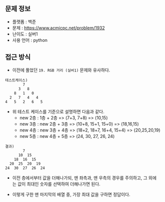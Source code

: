 ## 문제 정보

- 플랫폼 : 백준
- 문제 : https://www.acmicpc.net/problem/1932
- 난이도 : 실버1
- 사용 언어 : python

## 접근 방식

- 이전에 풀었던 `19. RGB 거리 (실버1)` 문제와 유사하다.

```
테스트케이스)
        7
      3   8
    8   1   0
  2   7   4   4
4   5   2   6   5
```

- 위 테스트 케이스를 기준으로 설명하면 다음과 같다.
  - new 2층 : 1층 + 2층 => (7+3, 7+8) => (10,15)
  - new 3층 : new 2층 + 3층 => (10+8, 15+1, 15+0) => (18,16,15)
  - new 4층 : new 3층 + 4층 => (18+2, 18+7, 16+4, 15+4) => (20,25,20,19)
  - new 5층 : new 4층 + 5층 => (24, 30, 27, 26, 24)

```
결과)
        7
      10  15
    18  16  15
  20  25  20  19
24  30  27  26  24
```

- 이전 층에서부터 값을 더해나가되, 맨 좌측과, 맨 우측의 경우를 주의하고, 그 외에는 값이 최대인 숫자를 선택하여 더해나가면 된다.

- 이렇게 구한 맨 마지막의 배열 중, 가장 최대 값을 구하면 정답이다.
